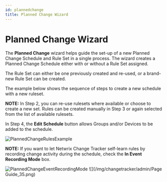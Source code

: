 ```yaml
---
id: plannedchange
title: Planned Change Wizard
---
```


# Planned Change Wizard

The **Planned Change** wizard helps guide the set-up of a new Planned Change Schedule and Rule Set in a single process. The wizard creates a Planned Change Schedule either with or without a Rule Set assigned.

The Rule Set can either be one previously created and re-used, or a brand-new Rule Set can be created.

The example below shows the sequence of steps to create a new schedule with a new ruleset.

**NOTE:** In Step 2, you can re-use rulesets where available or choose to create a new set. Rules can be created manually in Step 3 or again selected from the list of available rulesets.

In Step 4, the **Edit Schedule** button allows Groups and/or Devices to be added to the schedule.

![PlannedChangeRulesExample](/img/changetracker/admin/PlannedChangeRulesExample.png "PlannedChangeRulesExample")

**NOTE:** If you want to let Netwrix Change Tracker self-learn rules by recording change activity during the schedule, check the **In Event Recording Mode** box.

![PlannedChangeEventRecordingMode](/img/changetracker/admin/PlannedChangeEventRecordingMode.png "PlannedChangeEventRecordingMode")
![](/img/changetracker/admin/Page Guide_35.png)